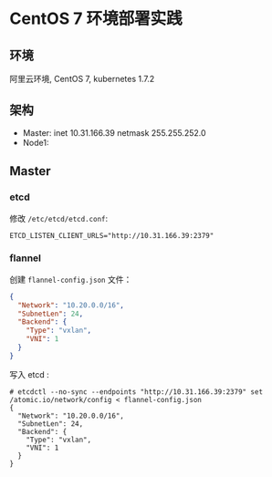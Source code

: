 # CentOS 7 环境部署实践

## 环境

阿里云环境, CentOS 7, kubernetes 1.7.2

## 架构

- Master: inet 10.31.166.39  netmask 255.255.252.0
- Node1:

## Master

### etcd

修改 `/etc/etcd/etcd.conf`:

```
ETCD_LISTEN_CLIENT_URLS="http://10.31.166.39:2379"
```

### flannel

创建 `flannel-config.json` 文件：

```json
{
  "Network": "10.20.0.0/16",
  "SubnetLen": 24,
  "Backend": {
    "Type": "vxlan",
    "VNI": 1
  }
}
```

写入 etcd :

```
# etcdctl --no-sync --endpoints "http://10.31.166.39:2379" set /atomic.io/network/config < flannel-config.json                                                                                       
{
  "Network": "10.20.0.0/16",
  "SubnetLen": 24,
  "Backend": {
    "Type": "vxlan",
    "VNI": 1
  }
}
```
